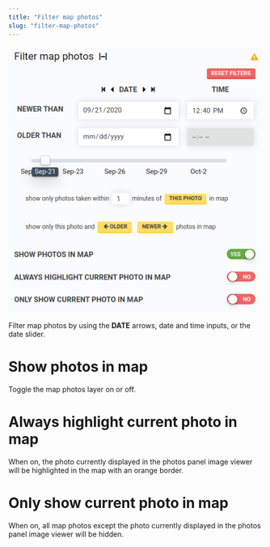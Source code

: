 ```yaml
---
title: "Filter map photos"
slug: "filter-map-photos"
---
```



![filter-map-photos.png](_images/filter-map-photos.png)

Filter map photos by using the **DATE** arrows, date and time inputs, or the date slider.

# Show photos in map

Toggle the map photos layer on or off.

# Always highlight current photo in map

When on, the photo currently displayed in the photos panel image viewer will be highlighted in the map with an orange border.

# Only show current photo in map

When on, all map photos except the photo currently displayed in the photos panel image viewer will be hidden.
